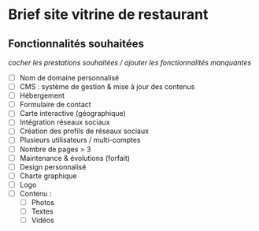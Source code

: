 # Brief site vitrine de restaurant

## Fonctionnalités souhaitées

_cocher les prestations souhaitées / ajouter les fonctionnalités manquantes_

* [ ] Nom de domaine personnalisé
* [ ] CMS : système de gestion & mise à jour des contenus
* [ ] Hébergement
* [ ] Formulaire de contact
* [ ] Carte interactive (géographique)
* [ ] Intégration réseaux sociaux
* [ ] Création des profils de réseaux sociaux
* [ ] Plusieurs utilisateurs / multi-comptes
* [ ] Nombre de pages > 3
* [ ] Maintenance & évolutions (forfait)
* [ ] Design personnalisé
* [ ] Charte graphique
* [ ] Logo
* [ ] Contenu :
  * [ ] Photos
  * [ ] Textes
  * [ ] Vidéos